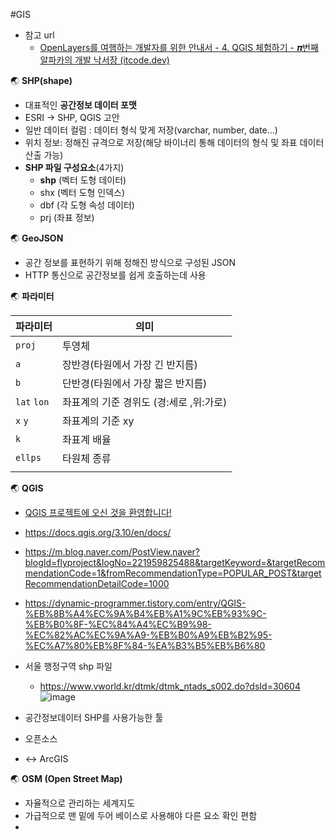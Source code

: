 #GIS 
- 참고 url
	- [OpenLayers를 여행하는 개발자를 위한 안내서 - 4. QGIS 체험하기 - 𝝅번째 알파카의 개발 낙서장 (itcode.dev)](https://blog.itcode.dev/projects/2022/03/05/gis-guide-for-programmer-4)

🌏 **SHP(shape)**
- 대표적인 **공간정보 데이터 포맷**
- ESRI -> SHP, QGIS 고안
- 일반 데이터 컬럼 :  데이터 형식 맞게 저장(varchar, number, date...)
- 위치 정보: 정해진 규격으로 저장(해당 바이너리 통해 데이터의 형식 및 좌표 데이터 산출 가능)
- **SHP 파일 구성요소**(4가지)
	- **shp** (벡터 도형 데이터)
	- shx (벡터 도형 인덱스)
	- dbf (각 도형 속성 데이터)
	- prj (좌표 정보)

🌏 **GeoJSON**
- 공간 정보를 표현하기 위해 정해진 방식으로 구성된 JSON
- HTTP 통신으로 공간정보를 쉽게 호출하는데 사용

🌏 **파라미터**

| 파라미터        | 의미                       |
| ----------- | ------------------------ |
| `proj`      | 투영체                      |
| `a`         | 장반경(타원에서 가장 긴 반지름)       |
| `b`         | 단반경(타원에서 가장 짧은 반지름)      |
| `lat` `lon` | 좌표계의 기준 경위도 (경:세로 ,위:가로) |
| `x` `y`     | 좌표계의 기준 xy               |
| `k`         | 좌표계 배율                   |
| `ellps`     | 타원체 종류                   |
|             |                          |



🌏 **QGIS**
- [QGIS 프로젝트에 오신 것을 환영합니다!](https://qgis.org/ko/site/)
- https://docs.qgis.org/3.10/en/docs/
- https://m.blog.naver.com/PostView.naver?blogId=flyproject&logNo=221959825488&targetKeyword=&targetRecommendationCode=1&fromRecommendationType=POPULAR_POST&targetRecommendationDetailCode=1000
- https://dynamic-programmer.tistory.com/entry/QGIS-%EB%8B%A4%EC%9A%B4%EB%A1%9C%EB%93%9C-%EB%B0%8F-%EC%84%A4%EC%B9%98-%EC%82%AC%EC%9A%A9-%EB%B0%A9%EB%B2%95-%EC%A7%80%EB%8F%84-%EA%B3%B5%EB%B6%80
- 서울 행정구역 shp 파일
	- https://www.vworld.kr/dtmk/dtmk_ntads_s002.do?dsId=30604
	![image](https://github.com/ohohdmswl/TIL/assets/132552661/18b771ab-a80d-4cef-8d01-f750f5b236a7)

- 공간정보데이터 SHP를 사용가능한 툴
- 오픈소스
- <-> ArcGIS


🌏 **OSM (Open Street Map)**
- 자율적으로 관리하는 세계지도
- 가급적으로 맨 밑에 두어 베이스로 사용해야 다른 요소 확인 편함
- 






